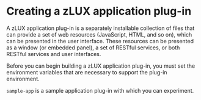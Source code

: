 # Creating a zLUX application plug-in

A zLUX application plug-in is a separately installable collection of files that can provide a set of web resources \(JavaScript, HTML, and so on\), which can be presented in the user interface. These resources can be presented as a window \(or embedded panel\), a set of RESTful services, or both RESTful services and user interfaces.

Before you can begin building a zLUX application plug-in, you must set the environment variables that are necessary to support the plug-in environment.

`sample-app` is a sample application plug-in with which you can experiment.

